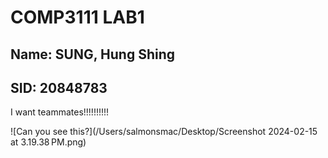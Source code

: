 # COMP3111 LAB1
## Name: SUNG, Hung Shing
## SID: 20848783

I want teammates!!!!!!!!!!

![Can you see this?](/Users/salmonsmac/Desktop/Screenshot 2024-02-15 at 3.19.38 PM.png)  